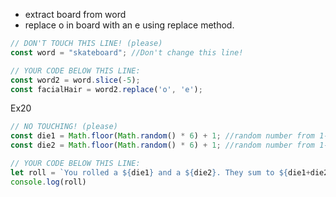 * extract board from word
* replace o in board with an e using replace method.
```js
// DON'T TOUCH THIS LINE! (please)
const word = "skateboard"; //Don't change this line!

// YOUR CODE BELOW THIS LINE:
const word2 = word.slice(-5);
const facialHair = word2.replace('o', 'e');

```

Ex20
```js
// NO TOUCHING! (please)
const die1 = Math.floor(Math.random() * 6) + 1; //random number from 1-6
const die2 = Math.floor(Math.random() * 6) + 1; //random number from 1-6

// YOUR CODE BELOW THIS LINE:
let roll = `You rolled a ${die1} and a ${die2}. They sum to ${die1+die2}`;
console.log(roll)
```